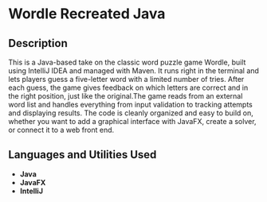 <h1>Wordle Recreated Java</h1>

<h2>Description</h2>
This is a Java-based take on the classic word puzzle game Wordle, built using IntelliJ IDEA and managed with Maven. It runs right in the terminal and lets players guess a five-letter word with a limited number of tries. After each guess, the game gives feedback on which letters are correct and in the right position, just like the original.The game reads from an external word list and handles everything from input validation to tracking attempts and displaying results. The code is cleanly organized and easy to build on, whether you want to add a graphical interface with JavaFX, create a solver, or connect it to a web front end.
<br />


<h2>Languages and Utilities Used</h2>

- <b>Java</b> 
- <b>JavaFX</b>
- <b>IntelliJ</b> 

